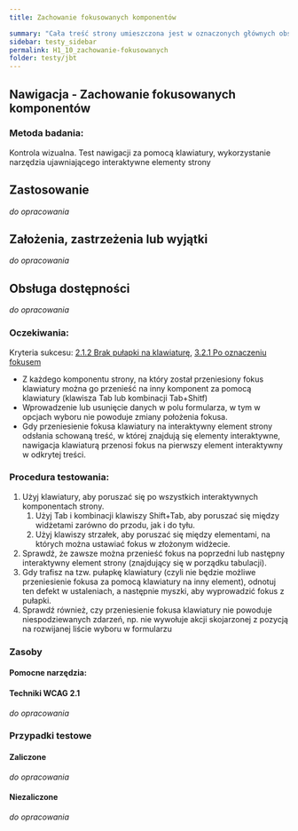 ```yaml
---
title: Zachowanie fokusowanych komponentów

summary: "Cała treść strony umieszczona jest w oznaczonych głównych obszarach (punktach orientacyjnych)."
sidebar: testy_sidebar
permalink: H1_10_zachowanie-fokusowanych
folder: testy/jbt
---
```


## Nawigacja - Zachowanie fokusowanych komponentów

### Metoda badania: 
Kontrola wizualna. Test nawigacji za pomocą klawiatury, wykorzystanie narzędzia ujawniającego interaktywne elementy strony

## Zastosowanie
_do opracowania_
## Założenia, zastrzeżenia lub wyjątki
_do opracowania_

## Obsługa dostępności
_do opracowania_

### Oczekiwania:
Kryteria sukcesu: [2.1.2 Brak pułapki na klawiaturę](https://wcag.lepszyweb.pl/#no-keyboard-trap), [3.2.1 Po oznaczeniu fokusem](https://wcag.lepszyweb.pl/#on-focus)
-	Z każdego komponentu strony, na który został przeniesiony fokus klawiatury można go przenieść na inny komponent za pomocą klawiatury (klawisza Tab lub kombinacji Tab+Shitf)
-	Wprowadzenie lub usunięcie danych w polu formularza, w tym w opcjach wyboru nie powoduje zmiany położenia fokusa.
-	Gdy przeniesienie fokusa klawiatury na interaktywny element strony odsłania schowaną treść,  w której znajdują się elementy interaktywne, nawigacja klawiaturą przenosi fokus na pierwszy element interaktywny w odkrytej treści. 

### Procedura testowania:
1.	Użyj klawiatury, aby poruszać się po wszystkich interaktywnych komponentach strony.
    1.	Użyj Tab i kombinacji klawiszy Shift+Tab, aby poruszać się między widżetami zarówno do przodu, jak i do tyłu.
    2.	Użyj klawiszy strzałek, aby poruszać się między elementami, na których można ustawiać fokus w złożonym widżecie.
2.	Sprawdź, że zawsze można przenieść fokus na poprzedni lub następny interaktywny element strony (znajdujący się w porządku tabulacji).
3.	Gdy trafisz na tzw. pułapkę klawiatury (czyli nie będzie możliwe przeniesienie fokusa za pomocą klawiatury na inny element), odnotuj ten defekt w ustaleniach, a następnie myszki, aby wyprowadzić fokus z pułapki.
4.	Sprawdź również, czy przeniesienie fokusa klawiatury nie powoduje niespodziewanych zdarzeń, np. nie wywołuje akcji skojarzonej z pozycją na rozwijanej liście wyboru w formularzu    

### Zasoby

#### Pomocne narzędzia:

#### Techniki WCAG 2.1
_do opracowania_

### Przypadki testowe

#### Zaliczone
_do opracowania_

#### Niezaliczone
_do opracowania_ 






